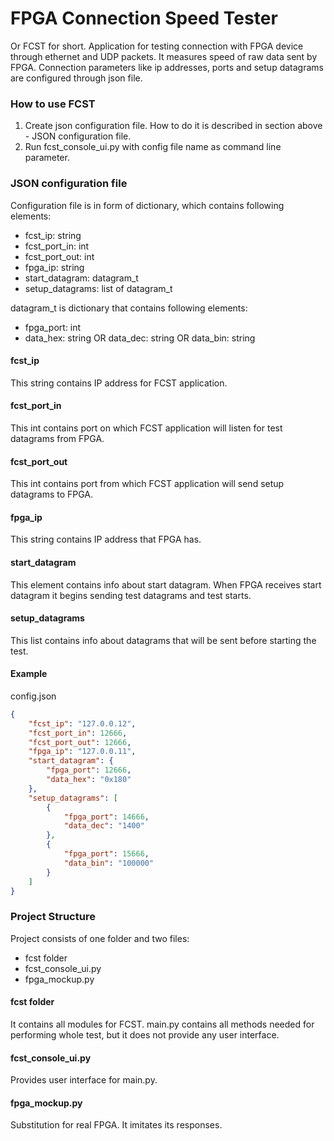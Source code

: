 # FPGA Connection Speed Tester
Or FCST for short. Application for testing connection with FPGA device through ethernet and UDP packets. It measures speed of raw data sent by 
FPGA. Connection parameters like ip addresses, ports and setup datagrams are configured through json file. 

### How to use FCST
1. Create json configuration file. How to do it is described in section above - JSON configuration file.
2. Run fcst_console_ui.py with config file name as command line parameter.

### JSON configuration file
Configuration file is in form of dictionary, which contains following elements:
- fcst_ip: string
- fcst_port_in: int
- fcst_port_out: int
- fpga_ip: string
- start_datagram: datagram_t
- setup_datagrams: list of datagram_t

datagram_t is dictionary that contains following elements:
- fpga_port: int
- data_hex: string OR data_dec: string OR data_bin: string


#### fcst_ip
This string contains IP address for FCST application.

#### fcst_port_in
This int contains port on which FCST application will listen for test datagrams from FPGA.

#### fcst_port_out
This int contains port from which FCST application will send setup datagrams to FPGA.

#### fpga_ip
This string contains IP address that FPGA has.

#### start_datagram
This element contains info about start datagram. When FPGA receives start datagram it begins sending test datagrams and 
test starts.

#### setup_datagrams
This list contains info about datagrams that will be sent before starting the test.

#### Example
config.json
```json
{
    "fcst_ip": "127.0.0.12",
    "fcst_port_in": 12666,
    "fcst_port_out": 12666,
    "fpga_ip": "127.0.0.11",
    "start_datagram": {
        "fpga_port": 12666,
        "data_hex": "0x180"
    },
    "setup_datagrams": [
        {
            "fpga_port": 14666,
            "data_dec": "1400"
        },
        {
            "fpga_port": 15666,
            "data_bin": "100000"
        }
    ]
}
```

### Project Structure
Project consists of one folder and two files:
- fcst folder
- fcst_console_ui.py
- fpga_mockup.py

#### fcst folder
It contains all modules for FCST. main.py contains all methods needed for performing whole test, but it does not 
provide any user interface.

#### fcst_console_ui.py
Provides user interface for main.py.

#### fpga_mockup.py
Substitution for real FPGA. It imitates its responses.